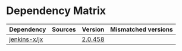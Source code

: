 # Dependency Matrix

Dependency | Sources | Version | Mismatched versions
---------- | ------- | ------- | -------------------
[jenkins-x/jx](https://github.com/jenkins-x/jx.git) |  | [2.0.458](https://github.com/jenkins-x/jx/releases/tag/v2.0.458) | 
